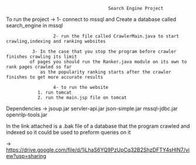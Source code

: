 
                                           Search Engine Project
					   
To run the project -> 1- connect to mssql and Create a database called search_engine in mssql

                      2- run the file called CrawlerMain.java to start crawling,indexing and ranking websites
		      
		      3- In the case that you stop the program before crawler finishes crawling its limit
			 of pages you should run the Ranker.java module on its own to rank pages crawled so far
		         as the popularity ranking starts after the crawler finishes to get more accurate results 
			 
                      4- to run the website 
				1. run tomcat
				2. run the main.jsp file on tomcat 
				
				
Dependencies ->  jsoup.jar
		 servler-api.jar
		 json-simple.jar
		 mssql-jdbc.jar
		 opennlp-tools.jar

In the link attached is a .bak file of a database that the program crawled and indexed so it could be
used to preform queries on it

-> https://drive.google.com/file/d/1iLhaS6YQ9PzUpCq32B2ShzDFTY4sHlN7/view?usp=sharing

